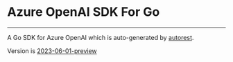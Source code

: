 # Azure OpenAI SDK For Go
---
A Go SDK for Azure OpenAI which is auto-generated by [autorest](https://github.com/azure/autorest).

Version is [2023-06-01-preview](https://github.com/Azure/azure-rest-api-specs/blob/main/specification/cognitiveservices/data-plane/AzureOpenAI/inference/preview/2023-06-01-preview/inference.json)